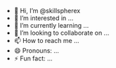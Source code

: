 - 👋 Hi, I’m @skillspherex
- 👀 I’m interested in ...
- 🌱 I’m currently learning ...
- 💞️ I’m looking to collaborate on ...
- 📫 How to reach me ...
- 😄 Pronouns: ...
- ⚡ Fun fact: ...

<!---
skillspherex/skillspherex is a ✨ special ✨ repository because its `README.md` (this file) appears on your GitHub profile.
You can click the Preview link to take a look at your changes.
--->
